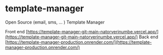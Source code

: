 # template-manager
Open Source (email, sms, ... ) Template Manager


Front end [https://template-manager-git-main-natorverinumbe.vercel.app/](https://template-manager-git-main-natorverinumbe.vercel.app/)
Back end [https://template-manager-production.onrender.com/](https://template-manager-production.onrender.com/)
